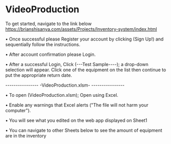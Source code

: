 # VideoProduction

To get started, navigate to the link below
https://brianshisanya.com/assets/Projects/Inventory-system/index.html

• Once successful please Register your account by clicking (Sign Up!) and sequentially follow the instructions.

• After account confirmation please Login.

• After a successful Login, Click (---Test Sample----); a drop-down selection will appear. Click one of the equipment on the list then continue to put the appropriate return date.

---------------- -VideoProduction.xlsm- ---------------- 

• To open (VideoProduction.xlsm); Open using Excel.

• Enable any warnings that Excel alerts ("The file will not harm your computer").

• You will see what you edited on the web app displayed on Sheet1

• You can navigate to other Sheets below to see the amount of equipment are in the inventory 

